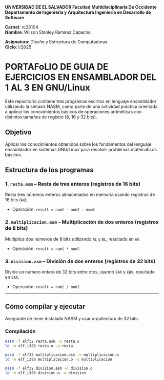 **UNIVERSIDAD DE EL SALVADOR
Facultad Multidisciplinaria De Occidente
Departamento de Ingeniería y Arquitectura
Ingeniería en Desarrollo de Software**

**Carnet**: rc23104  
**Nombre**: Wilson Stanley Ramirez Capacho

**Asignatura**: Diseño y Estructura de Computadoras  
**Ciclo**: I/2025  

# PORTAFoLIO DE GUIA DE EJERCICIOS EN ENSAMBLADOR DEL 1 AL 3 EN GNU/Linux

Este repositorio contiene tres programas escritos en lenguaje ensamblador utilizando la sintaxis NASM, como parte de una actividad práctica orientada a aplicar los conocimientos básicos de operaciones aritméticas con distintos tamaños de registro (8, 16 y 32 bits).

## Objetivo

Aplicar los conocimientos obtenidos sobre los fundamentos del lenguaje ensamblador en sistemas GNU/Linux para resolver problemas matemáticos básicos.

## Estructura de los programas

### 1. `resta.asm` – Resta de tres enteros (registros de 16 bits)
Resta tres números enteros almacenados en memoria usando registros de 16 bits (`AX`).

- Operación: `result = num1 - num2 - num3`

### 2. `multiplicacion.asm` – Multiplicación de dos enteros (registros de 8 bits)
Multiplica dos números de 8 bits utilizando `AL` y `BL`, resultado en `AX`.

- Operación: `result = num1 * num2`

### 3. `division.asm` – División de dos enteros (registros de 32 bits)
Divide un número entero de 32 bits entre otro, usando `EAX` y `EBX`, resultado en `EAX`.

- Operación: `result = num1 / num2`

---

## Cómo compilar y ejecutar

Asegúrate de tener instalado NASM y usar arquitectura de 32 bits:

###  Compilación

```bash
nasm -f elf32 resta.asm -o resta.o
ld -m elf_i386 resta.o -o resta

nasm -f elf32 multiplicacion.asm -o multiplicacion.o
ld -m elf_i386 multiplicacion.o -o multiplicacion

nasm -f elf32 division.asm -o division.o
ld -m elf_i386 division.o -o division
